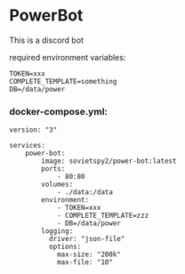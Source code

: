 # PowerBot
 This is a discord bot

required environment variables:
```
TOKEN=xxx
COMPLETE_TEMPLATE=something
DB=/data/power
```


### docker-compose.yml:
```
version: "3"

services:
    power-bot:
        image: sovietspy2/power-bot:latest
        ports:
            - 80:80
        volumes:
            - ./data:/data
        environment:
            - TOKEN=xxx
            - COMPLETE_TEMPLATE=zzz
            - DB=/data/power
        logging:
          driver: "json-file"
          options:
            max-size: "200k"
            max-file: "10"
```
